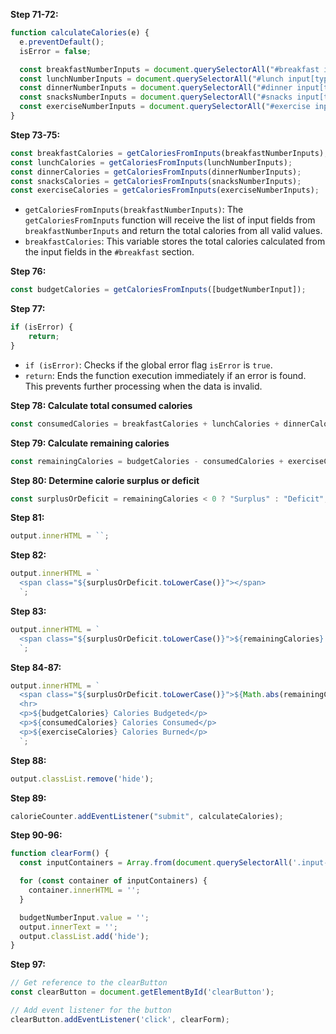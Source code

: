 
**Step 71-72:**
```javascript
function calculateCalories(e) {
  e.preventDefault();
  isError = false;

  const breakfastNumberInputs = document.querySelectorAll("#breakfast input[type='number']");
  const lunchNumberInputs = document.querySelectorAll("#lunch input[type='number']");
  const dinnerNumberInputs = document.querySelectorAll("#dinner input[type='number']");
  const snacksNumberInputs = document.querySelectorAll("#snacks input[type='number']");
  const exerciseNumberInputs = document.querySelectorAll("#exercise input[type='number']");
}
```

**Step 73-75:**
```javascript
const breakfastCalories = getCaloriesFromInputs(breakfastNumberInputs);
const lunchCalories = getCaloriesFromInputs(lunchNumberInputs);
const dinnerCalories = getCaloriesFromInputs(dinnerNumberInputs);
const snacksCalories = getCaloriesFromInputs(snacksNumberInputs);
const exerciseCalories = getCaloriesFromInputs(exerciseNumberInputs);
```
- `getCaloriesFromInputs(breakfastNumberInputs)`: The `getCaloriesFromInputs` function will receive the list of input fields from `breakfastNumberInputs` and return the total calories from all valid values.
- `breakfastCalories`: This variable stores the total calories calculated from the input fields in the `#breakfast` section.

**Step 76:**
```javascript
const budgetCalories = getCaloriesFromInputs([budgetNumberInput]);
```

**Step 77:**
```javascript
if (isError) {
    return;
}
```
- `if (isError)`: Checks if the global error flag `isError` is `true`.
- `return`: Ends the function execution immediately if an error is found. This prevents further processing when the data is invalid.

**Step 78: Calculate total consumed calories**
```javascript
const consumedCalories = breakfastCalories + lunchCalories + dinnerCalories + snacksCalories;
```

**Step 79: Calculate remaining calories**
```javascript
const remainingCalories = budgetCalories - consumedCalories + exerciseCalories;
```

**Step 80: Determine calorie surplus or deficit**
```javascript
const surplusOrDeficit = remainingCalories < 0 ? "Surplus" : "Deficit";
```

**Step 81:**
```javascript
output.innerHTML = ``;
```

**Step 82:**
```javascript
output.innerHTML = `
  <span class="${surplusOrDeficit.toLowerCase()}"></span>
  `;
```

**Step 83:**
```javascript
output.innerHTML = `
  <span class="${surplusOrDeficit.toLowerCase()}">${remainingCalories} Calorie ${surplusOrDeficit}</span>
  `;
```

**Step 84-87:**
```javascript
output.innerHTML = `
  <span class="${surplusOrDeficit.toLowerCase()}">${Math.abs(remainingCalories)} Calorie ${surplusOrDeficit}</span>
  <hr>
  <p>${budgetCalories} Calories Budgeted</p>
  <p>${consumedCalories} Calories Consumed</p>
  <p>${exerciseCalories} Calories Burned</p>
  `;
```

**Step 88:**
```javascript
output.classList.remove('hide');
```

**Step 89:**
```javascript
calorieCounter.addEventListener("submit", calculateCalories);
```

**Step 90-96:**
```javascript
function clearForm() {
  const inputContainers = Array.from(document.querySelectorAll('.input-container'));

  for (const container of inputContainers) {
    container.innerHTML = '';
  }

  budgetNumberInput.value = '';
  output.innerText = '';
  output.classList.add('hide');
}
```

**Step 97:**
```javascript
// Get reference to the clearButton
const clearButton = document.getElementById('clearButton');

// Add event listener for the button
clearButton.addEventListener('click', clearForm);
```
